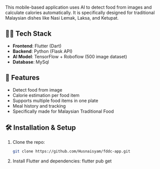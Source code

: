 This mobile-based application uses AI to detect food from images and calculate calories automatically. It is specifically designed for traditional Malaysian dishes like Nasi Lemak, Laksa, and Ketupat.

## 👨‍💻 Tech Stack

- **Frontend**: Flutter (Dart)
- **Backend**: Python (Flask API)
- **AI Model**: TensorFlow + Roboflow (500 image dataset)
- **Database**: MySql

## 🚀 Features

- Detect food from image
- Calorie estimation per food item
- Supports multiple food items in one plate
- Meal history and tracking
- Specifically made for Malaysian Traditional Food

## 🛠️ Installation & Setup

1. Clone the repo:
   ```bash
   git clone https://github.com/Husnaisyam/fddc-app.git
2. Install Flutter and dependencies:
   flutter pub get

   
